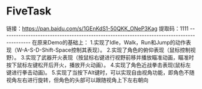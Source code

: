 # FiveTask
 链接：https://pan.baidu.com/s/1GEnKdS1-50QKK_ONeP3Kag  提取码：1111 ------------------------------------------------------------------------------------------ 在原来Demo的基础上： 1.实现了Idle，Walk，Run和Jump的动作表现（W-A-S-D-Shift-Space控制其表现）。 2.实现了角色的俯仰表现（鼠标控制视野）。 3.实现了武器开火表现（按鼠标右键进行视野前移并播放瞄准动画，瞄准时按下鼠标左键松开后开火，播放开火动画）。 4.实现了角色近战拳击表现(鼠标左键进行拳击动画)。 5.实现了当按下Alt键时，可以实现自由视角功能，即角色不随视角左右进行旋转，但角色的头部可以跟随视角上下左右朝向
